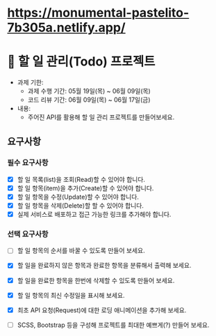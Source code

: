 # https://monumental-pastelito-7b305a.netlify.app/

# 📌 할 일 관리(Todo) 프로젝트

- 과제 기한:
  - 과제 수행 기간: 05월 19일(목) ~ 06월 09일(목)
  - 코드 리뷰 기간: 06월 09일(목) ~ 06월 17일(금)
- 내용:
  - 주어진 API를 활용해 할 일 관리 프로젝트를 만들어보세요.

## 요구사항

### 필수 요구사항

- [X] 할 일 목록(list)을 조회(Read)할 수 있어야 합니다.
- [X] 할 일 항목(item)을 추가(Create)할 수 있어야 합니다.
- [X] 할 일 항목을 수정(Update)할 수 있어야 합니다.
- [X] 할 일 항목을 삭제(Delete)할 할 수 있어야 합니다.
- [X] 실제 서비스로 배포하고 접근 가능한 링크를 추가해야 합니다.

### 선택 요구사항

- [ ] 할 일 항목의 순서를 바꿀 수 있도록 만들어 보세요.
- [X] 할 일을 완료하지 않은 항목과 완료한 항목을 분류해서 출력해 보세요.
- [X] 할 일을 완료한 항목을 한번에 삭제할 수 있도록 만들어 보세요.
- [X] 할 일 항목의 최신 수정일을 표시해 보세요.
- [X] 최초 API 요청(Request)에 대한 로딩 애니메이션을 추가해 보세요.
- [ ] SCSS, Bootstrap 등을 구성해 프로젝트를 최대한 예쁘게(?) 만들어 보세요.


